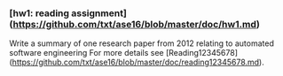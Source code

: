 ### [hw1: reading assignment] (https://github.com/txt/ase16/blob/master/doc/hw1.md)
Write a summary of one research paper from 2012 relating to automated software engineering For more details see [Reading12345678] (https://github.com/txt/ase16/blob/master/doc/reading12345678.md).
